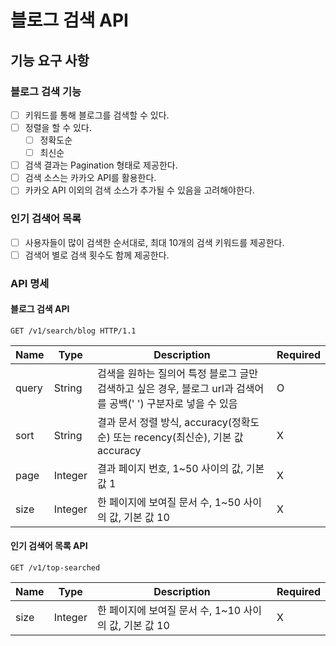# 블로그 검색 API

## 기능 요구 사항
### 블로그 검색 기능
- [ ] 키워드를 통해 블로그를 검색할 수 있다.
- [ ] 정렬을 할 수 있다.
  - [ ] 정확도순
  - [ ] 최신순
- [ ] 검색 결과는 Pagination 형태로 제공한다.
- [ ] 검색 소스는 카카오 API를 활용한다.
- [ ] 카카오 API 이외의 검색 소스가 추가될 수 있음을 고려해야한다.

### 인기 검색어 목록
- [ ] 사용자들이 많이 검색한 순서대로, 최대 10개의 검색 키워드를 제공한다.
- [ ] 검색어 별로 검색 횟수도 함께 제공한다.

### API 명세

#### 블로그 검색 API
```
GET /v1/search/blog HTTP/1.1
```

|Name|Type| Description                                                          |Required|
|---|---|----------------------------------------------------------------------|---|
|query|String| 검색을 원하는 질의어 특정 블로그 글만 검색하고 싶은 경우, 블로그 url과 검색어를 공백(' ') 구분자로 넣을 수 있음 |O|
|sort|String| 결과 문서 정렬 방식, accuracy(정확도순) 또는 recency(최신순), 기본 값 accuracy           |X|
|page|Integer| 결과 페이지 번호, 1~50 사이의 값, 기본 값 1                                        |X|
|size|Integer| 한 페이지에 보여질 문서 수, 1~50 사이의 값, 기본 값 10                                 |X|

#### 인기 검색어 목록 API
```
GET /v1/top-searched
```

|Name|Type| Description                          |Required|
|---|---|--------------------------------------|---|
|size|Integer| 한 페이지에 보여질 문서 수, 1~10 사이의 값, 기본 값 10 |X|
